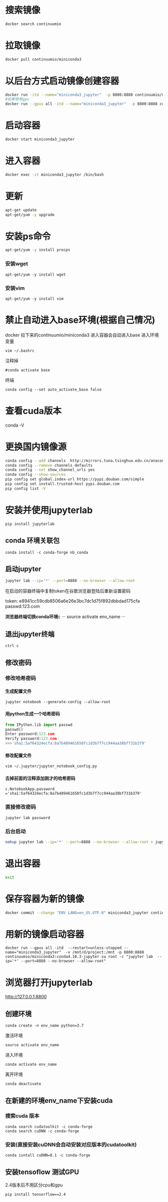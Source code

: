 # 搜索镜像

```bash
docker search continuumio
```

# 拉取镜像

```bash
docker pull continuumio/miniconda3
```

# 以后台方式启动镜像创建容器

```bash
docker run -itd --name="miniconda3_jupyter"  -p 8800:8888 continuumio/miniconda3
#如果使用gpu
docker run --gpus all -itd --name="miniconda3_jupyter"  -p 8800:8888 continuumio/miniconda3

```
# 启动容器

```bash
docker start miniconda3_jupyter
```

# 进入容器

```bash
docker exec -it miniconda3_jupyter /bin/bash
```

# 更新

```bash
apt-get update
apt-get/yum -y upgrade
```

# 安装ps命令

```bash
apt-get/yum -y install procps
```

### 安装wget
```
apt-get/yum -y install wget
```

### 安装vim
```
apt-get/yum -y install vim 
```

# 禁止自动进入base环境(根据自己情况)
docker 拉下来的continuumio/miniconda3 进入容器会自动进入base
进入环境变量
```
vim ~/.bashrc
```
注释掉
```
#conda activate base
```
终端
```
conda config --set auto_activate_base false
```
# 查看cuda版本
conda -V
# 更换国内镜像源

```bash
conda config --add channels  http://mirrors.tuna.tsinghua.edu.cn/anaconda/pkgs/main/
conda config --remove channels defaults
conda config --set show_channel_urls yes
conda config --show-sources
pip config set global.index-url https://pypi.douban.com/simple 
pip config set install.trusted-host pypi.douban.com
pip config list -V
```

# 安装并使用jupyterlab
 
```
pip install jupyterlab
```
## conda 环境关联包
```
conda install -c conda-forge nb_conda
```

## 启动jupyter

```bash
jupyter lab --ip='*' --port=8888 --no-browser --allow-root
```

在启动的容器终端中复制token在谷歌浏览器登陆后重新设置密码

token: e8941cc59cdb8506a6e26e3bc7dc1d75f892dbbdad175cfa
passwd:123.com

**浏览器终端切换conda环境**c
···
source activate env_name
···
## 退出jupyter终端

```bash
ctrl c
```

## 修改密码
### 修改哈希密码

#### 生成配置文件

```
jupyter notebook --generate-config --allow-root
```

#### 用python生成一个哈希密码

```python
from IPython.lib import passwd
passwd()
Enter password:123.com
Verify password:123.com
>>>'sha1:5af64324ecfa:8a7b409461658fc1d3b7f7cc944aa38bf731b379'
```
#### 修改配置文件

```bash
vim ~/.jupyter/jupyter_notebook_config.py
```

#### 去掉前面的注释添加刚才的哈希密码

```vim
c.NotebookApp.password ='sha1:5af64324ecfa:8a7b409461658fc1d3b7f7cc944aa38bf731b379'
```

### 直接修改密码
```
jupyter lab password
```

### 后台启动

```bash
nohup jupyter lab --ip='*' --port=8888 --no-browser --allow-root > jupyterLab.log 2>&1 &&
```

# 退出容器

```bash
exit
```

# 保存容器为新的镜像

```bash
docker commit --change "ENV LANG=en_US.UTF-8" miniconda3_jupyter continuumio/miniconda3:conda4.10.3-jupyter
```

# 用新的镜像启动容器
```
docker run --gpus all -itd  --restart=unless-stopped --name="miniconda3_jupyter"  -v /mnt/d/project:/mnt -p 8800:8888 continuumio/miniconda3:conda4.10.3-jupyter su root -c "jupyter lab  --ip='*' --port=8888 --no-browser --allow-root"
```

# 浏览器打开jupyterlab
http://127.0.0.1:8800

## 创建环境
```
conda create -n env_name python=3.7
```
激活环境
```
source activate env_name
```
进入环境
```
conda activate env_name
```
离开环境
```
conda deactivate
```
## 在新建的环境env_name下安装cuda 
### 搜索cuda 版本
```
conda search cudatoolkit -c conda-forge
conda search cuDNN -c conda-forge
```
### 安装(直接安装cuDNN会自动安装对应版本的cudatoolkit)
```
conda isntall cuDNN=8.1 -c conda-forge
```
## 安装tensoflow 测试GPU
2.4版本后不用区分cpu和gpu
```
pip install tensorflow==2.4
```